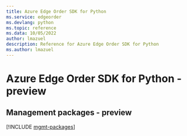 ```yaml
---
title: Azure Edge Order SDK for Python
ms.service: edgeorder
ms.devlang: python
ms.topic: reference
ms.data: 10/05/2022
author: lmazuel
description: Reference for Azure Edge Order SDK for Python
ms.author: lmazuel
---
```

# Azure Edge Order SDK for Python - preview

## Management packages - preview
[!INCLUDE [mgmt-packages](edge-order-mgmt-index.md)]
